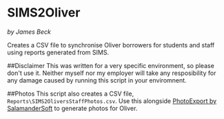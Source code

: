 # SIMS2Oliver
*by James Beck*

Creates a CSV file to synchronise Oliver borrowers for students and staff using reports generated from SIMS.

##Disclaimer
This was written for a very specific environment, so please don't use it. Neither myself nor my employer will take any resposibility for any damage caused by running this script in your enviromnent.

##Photos
This script also creates a CSV file, `Reports\SIMS2OliversStaffPhotos.csv`. Use this alongside [PhotoExport by SalamanderSoft](http://www.salamandersoft.co.uk/free-utilities/) to generate photos for Oliver.
